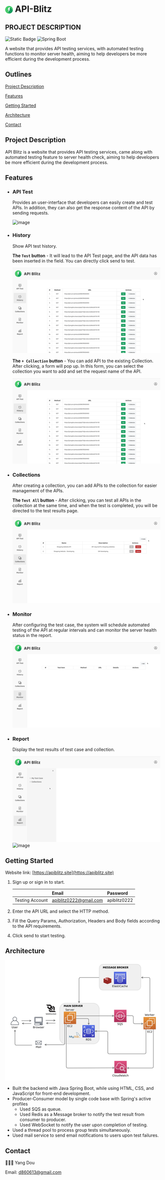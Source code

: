 # <img src="/API-Blitz/src/main/resources/static/logo.png" width="25px" style="vertical-align: middle;"> API-Blitz

## **PROJECT DESCRIPTION**

<img alt="Static Badge" src="https://badgen.net/badge/Java/17/?icon=java&color=4c7491"> <img src="https://img.shields.io/badge/Spring%20Boot-3.2.4-65b842?style=flat&logo=spring boot" alt="Spring Boot" />

A website that provides API testing services, with automated testing functions to monitor server health, aiming to help developers be more efficient during the development process.

## **Outlines**

[Project Description](#1)

[Features](#2)

[Getting Started](#3)

[Architecture](#4)

[Contact](#5)

<p id="1"></p>

## **Project Description**
API Blitz is a website that provides API testing services, came along with automated testing feature to server health check, aiming to help developers be more efficient during the development process.

<p id="2"></p>

## **Features**

- ### **API Test**

  Provides an user-interface that developers can easily create and test APIs. In addition, they can also get the response content of the API by sending requests.

  ![image](https://github.com/YangDou613/API-Blitz/blob/main/assets/APITest.gif)

- ### **History**
  
	Show API test history.

	**The `Test` button** - It will lead to the API Test page, and the API data has been inserted in the field. You can directly click send to test.

  ![image](https://github.com/YangDou613/API-Blitz/blob/main/assets/History_Test.gif)
  
	**The `+ Collection` button** - You can add API to the existing Collection. After clicking, a form will pop up. In this form, you can select the collection you want to add and set the request name of the API.

  ![image](https://github.com/YangDou613/API-Blitz/blob/main/assets/History_Add_to_collection.gif)

- ### **Collections**
  
	After creating a collection, you can add APIs to the collection for easier management of the APIs.

	**The `Test All` button** - After clicking, you can test all APIs in the collection at the same time, and when the test is completed, you will be directed to the test results page.

  ![image](https://github.com/YangDou613/API-Blitz/blob/main/assets/Collection_Create_new_collection.gif)

- ### **Monitor**
  
	After configuring the test case, the system will schedule automated testing of the API at regular intervals and can monitor the server health status in the report.

  ![image](https://github.com/YangDou613/API-Blitz/blob/main/assets/Monitor.gif)

- ### **Report**
  
	Display the test results of test case and collection.

  ![image](https://github.com/YangDou613/API-Blitz/blob/main/assets/Report_Test_case.gif)
  ![image](https://github.com/YangDou613/API-Blitz/blob/main/assets/Report_Collection.gif)

<p id="3"></p>

## **Getting Started**
Website link: [https://apiblitz.site](https://apiblitz.site)
1. Sign up or sign in to start.
    
    |                 |          Email         |   Password   | 
    |-----------------|------------------------|--------------| 
    | Testing Account | apiblitz0222@gmail.com | apiblitz0222 | 

2. Enter the API URL and select the HTTP method.
3. Fill the Query Params, Authorization, Headers and Body fields according to the API requirements.
4. Click send to start testing.

<p id="4"></p>

## **Architecture**

  ![image](https://github.com/YangDou613/API-Blitz/blob/main/assets/architecture.jpg)

- Built the backend with Java Spring Boot, while using HTML, CSS, and JavaScript for front-end development.
- Producer-Consumer model by single code base with Spring's active profiles
	* Used SQS as queue. 
	* Used Redis as a Message broker to notify the test result from consumer to producer.
	* Used WebSocket to notify the user upon completion of testing.
- Used a thread pool to process group tests simultaneously.
- Used mail service to send email notifications to users upon test failures.

<p id="5"></p>

## **Contact**

👩🏻‍💻 Yang Dou

Email: d860613@gmail.com
